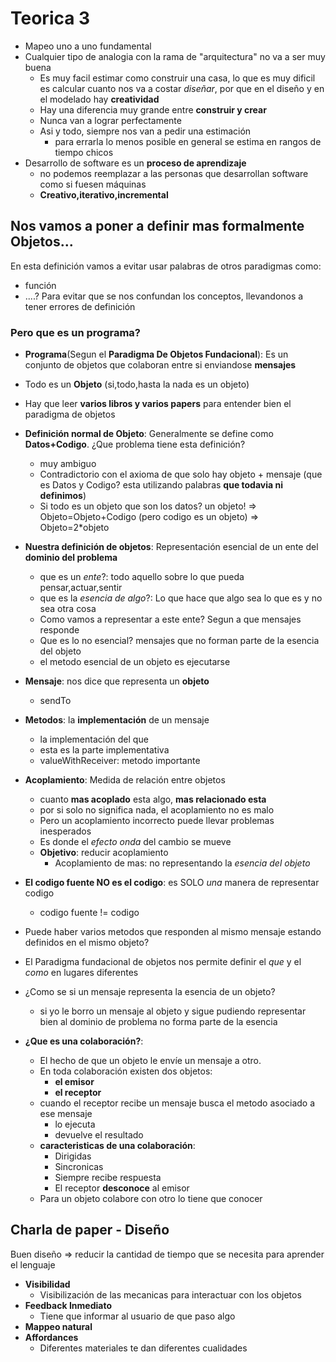 # Teorica 3

- Mapeo uno a uno fundamental
- Cualquier tipo de analogia con la rama de "arquitectura" no va a ser muy buena
  - Es muy facil estimar como construir una casa, lo que es muy dificil es calcular cuanto nos va a costar
    *diseñar*, por que en el diseño y en el modelado hay **creatividad**
  - Hay una diferencia muy grande entre **construir y crear**
  - Nunca van a lograr perfectamente
  - Asi y todo, siempre nos van a pedir una estimación
    - para errarla lo menos posible en general se estima en rangos de tiempo chicos
- Desarrollo de software es un **proceso de aprendizaje**
  - no podemos reemplazar a las personas que desarrollan software como si fuesen máquinas
  - **Creativo,iterativo,incremental**

## Nos vamos a poner a definir mas formalmente Objetos...

En esta definición vamos a evitar usar palabras de otros paradigmas como:

- función
- ....?
  Para evitar que se nos confundan los conceptos, llevandonos a tener errores de definición

### Pero que es un programa?

- **Programa**(Segun el **Paradigma De Objetos Fundacional**): Es un
  conjunto de objetos que colaboran entre si enviandose **mensajes**
- Todo es un **Objeto** (si,todo,hasta la nada es un objeto)
- Hay que leer **varios libros y varios papers** para entender bien el paradigma de objetos
- **Definición normal de Objeto**: Generalmente se define como **Datos+Codigo**. ¿Que problema tiene esta definición?

  - muy ambiguo
  - Contradictorio con el axioma de que solo hay objeto + mensaje (que es Datos y Codigo? esta utilizando palabras **que todavia ni definimos**)
  - Si todo es un objeto que son los datos? un objeto! => Objeto=Objeto+Codigo (pero codigo es un objeto) => Objeto=2*objeto
- **Nuestra definición de objetos**: Representación esencial de un ente del **dominio del problema**

  - que es un *ente*?: todo aquello sobre lo que pueda pensar,actuar,sentir
  - que es la *esencia de algo*?: Lo que hace que algo sea lo que es y no sea otra cosa
  - Como vamos a representar a este ente? Segun a que mensajes responde
  - Que es lo no esencial? mensajes que no forman parte de la esencia del objeto
  - el metodo esencial de un objeto es ejecutarse
- **Mensaje**: nos dice que representa un **objeto**

  - sendTo
- **Metodos**: la **implementación** de un mensaje

  - la implementación del que
  - esta es la parte implementativa
  - valueWithReceiver: metodo importante
- **Acoplamiento**: Medida de relación entre objetos

  - cuanto **mas acoplado** esta algo, **mas relacionado esta**
  - por si solo no significa nada, el acoplamiento no es malo
  - Pero un acoplamiento incorrecto puede llevar problemas inesperados
  - Es donde el *efecto onda* del cambio se mueve
  - **Objetivo**: reducir acoplamiento
    - Acoplamiento de mas: no representando la *esencia del objeto*
- **El codigo fuente NO es el codigo**: es SOLO *una* manera de representar codigo

  - codigo fuente != codigo
- Puede haber varios metodos que responden al mismo mensaje estando definidos en el mismo objeto?
- El Paradigma fundacional de objetos nos permite definir el *que* y el *como* en lugares diferentes
- ¿Como se si un mensaje representa la esencia de un objeto?

  - si yo le borro un mensaje al objeto y sigue pudiendo representar bien al dominio de problema no forma parte de la esencia

- **¿Que es una colaboración?**:
    - El hecho de que un objeto le envíe un mensaje a otro.
    - En toda colaboración existen dos objetos:
        - **el emisor**  
        - **el receptor** 
    - cuando el receptor recibe un mensaje busca el metodo asociado a ese mensaje
        - lo ejecuta 
        - devuelve el resultado 
    - **caracteristicas de una colaboración**:
        - Dirigidas
        - Sincronicas
        - Siempre recibe respuesta
        - El receptor **desconoce** al emisor 
    - Para un objeto colabore con otro lo tiene que conocer 


## Charla de paper - Diseño  
Buen diseño => reducir la cantidad de tiempo que se necesita para aprender el lenguaje 
- **Visibilidad**
    - Visibilización de las mecanicas para interactuar con los objetos 
- **Feedback Inmediato**
    - Tiene que informar al usuario de que paso algo 
- **Mappeo natural**
- **Affordances**
    - Diferentes materiales te dan diferentes cualidades 